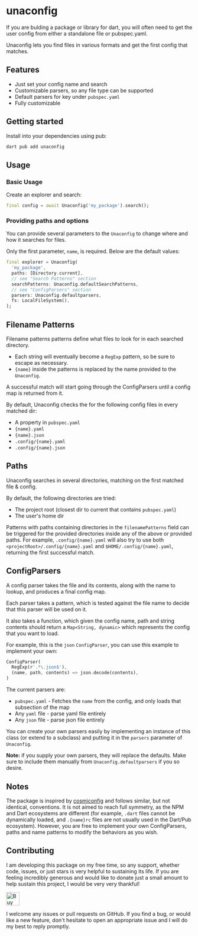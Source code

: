 # unaconfig

If you are bulding a package or library for dart, you will often need to get the user config from
either a standalone file or pubspec.yaml.

Unaconfig lets you find files in various formats and get the first config that matches.

## Features

- Just set your config name and search
- Customizable parsers, so any file type can be supported
- Default parsers for key under `pubspec.yaml`
- Fully customizable

## Getting started

Install into your dependencies using pub:

```bash
dart pub add unaconfig
```

## Usage

### Basic Usage

Create an explorer and search:

```dart
final config = await Unaconfig('my_package').search();
```

### Providing paths and options

You can provide several parameters to the `Unaconfig` to change where and how it searches for files.

Only the first parameter, `name`, is required. Below are the default values:

```dart
final explorer = Unaconfig(
  'my_package',
  paths: [Directory.current],
  // see "Search Patterns" section
  searchPatterns: Unaconfig.defaultSearchPatterns,
  // see "ConfigParsers" section
  parsers: Unaconfig.defaultparsers,
  fs: LocalFileSystem(),
);
```

## Filename Patterns

Filename patterns patterns define what files to look for in each searched directory.

- Each string will eventually become a `RegExp` pattern, so be sure to escape as necessary.
- `{name}` inside the patterns is replaced by the name provided to the `Unaconfig`.

A successful match will start going through the ConfigParsers until a config map is returned from
it.

By default, Unaconfig checks the for the following config files in every matched dir:

- A property in `pubspec.yaml`
- `{name}.yaml`
- `{name}.json`
- `.config/{name}.yaml`
- `.config/{name}.json`

## Paths

Unaconfig searches in several directories, matching on the first matched file & config.

By default, the following directories are tried:

- The project root (closest dir to current that contains `pubspec.yaml`)
- The user's home dir

Patterns with paths containing directories in the `filenamePatterns` field can be triggered for the
provided directories inside any of the above or provided paths. For example, `.config/{name}.yaml`
will also try to use both `<projectRoot>/.config/{name}.yaml` and `$HOME/.config/{name}.yaml`,
returning the first successful match.

## ConfigParsers

A config parser takes the file and its contents, along with the name to lookup, and produces a final
config map.

Each parser takes a pattern, which is tested against the file name to decide that this parser will
be used on it.

It also takes a function, which given the config name, path and string contents should return a
`Map<String, dynamic>` which represents the config that you want to load.

For example, this is the `json` `ConfigParser`, you can use this example to implement your own:

```dart
ConfigParser(
  RegExp(r'.*\.json$'),
  (name, path, contents) => json.decode(contents),
)
```

The current parsers are:

- `pubspec.yaml` - Fetches the `name` from the config, and only loads that subsection of the map
- Any `yaml` file - parse yaml file entirely
- Any `json` file - parse json file entirely

You can create your own parsers easily by implementing an instance of this class (or extend to a
subclass) and putting it in the `parsers` parameter of `Unaconfig`.

**Note:** if you supply your own parsers, they will replace the defaults. Make sure to include them
manually from `Unaconfig.defaultparsers` if you so desire.

## Notes

The package is inspired by [cosmiconfig](https://www.npmjs.com/package/cosmiconfig) and follows
similar, but not identical, conventions. It is not aimed to reach full symmetry, as the NPM and Dart
ecosystems are different (for example, `.dart` files cannot be dynamically loaded, and `.{name}rc`
files are not usually used in the Dart/Pub ecosystem). However, you are free to implement your own
ConfigParsers, paths and name patterns to modify the behaviors as you wish.

## Contributing

I am developing this package on my free time, so any support, whether code, issues, or just stars is
very helpful to sustaining its life. If you are feeling incredibly generous and would like to donate
just a small amount to help sustain this project, I would be very very thankful!

<a href="https://ko-fi.com/casraf" target="_blank">
  <img height="36" style="border:0px;height:36px;"
    src="https://cdn.ko-fi.com/cdn/kofi1.png?v=3"
    alt="Buy Me a Coffee at ko-fi.com" />
</a>

I welcome any issues or pull requests on GitHub. If you find a bug, or would like a new feature,
don't hesitate to open an appropriate issue and I will do my best to reply promptly.
